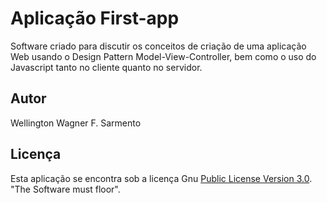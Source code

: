 # Aplicação First-app

Software criado para discutir os conceitos de criação de uma aplicação Web usando o Design Pattern Model-View-Controller, bem como o uso do Javascript tanto no cliente quanto no servidor.

## Autor
Wellington Wagner F. Sarmento

## Licença

Esta aplicação se encontra sob a licença Gnu [Public License Version 3.0](https://github.com/wwagner33/first-app2/blob/main/LICENSE). "The Software must floor".
